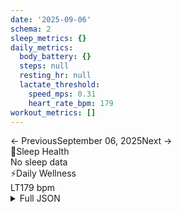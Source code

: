 ```yaml
---
date: '2025-09-06'
schema: 2
sleep_metrics: {}
daily_metrics:
  body_battery: {}
  steps: null
  resting_hr: null
  lactate_threshold:
    speed_mps: 0.31
    heart_rate_bpm: 179
workout_metrics: []
---
```



<link rel="stylesheet" href="../../../training-data.css">

<div class="navigation-bar"><span class="nav-disabled">← Previous</span><span class="nav-current">September 06, 2025</span><span class="nav-disabled">Next →</span></div>

<div class="card-container">
<div class="metric-card sleep-card">
<div class="card-header"><span class="card-emoji">🛌</span>Sleep Health</div>
<div class="metric-primary">No sleep data</div>
</div>
<div class="metric-card wellness-card">
<div class="card-header"><span class="card-emoji">⚡</span>Daily Wellness</div>
<div class="metric-grid"><div class="metric-item"><span class="metric-label">LT</span><span class="metric-value">179 bpm</span></div></div>
</div>
</div>

<script>
document.addEventListener('DOMContentLoaded', function() {
    var coll = document.getElementsByClassName("collapsible");
    var i;

    for (i = 0; i < coll.length; i++) {
        coll[i].addEventListener("click", function() {
            this.classList.toggle("active");
            var content = this.nextElementSibling;
            if (content.style.maxHeight){
                content.style.maxHeight = null;
            } else {
                content.style.maxHeight = content.scrollHeight + "px";
            } 
        });
    }
});
</script>

<details>
<summary>Full JSON</summary>

```json
{
  "date": "2025-09-06",
  "schema": 2,
  "sleep_metrics": {},
  "daily_metrics": {
    "body_battery": {},
    "steps": null,
    "resting_hr": null,
    "lactate_threshold": {
      "speed_mps": 0.31,
      "heart_rate_bpm": 179
    }
  },
  "workout_metrics": []
}
```
</details>
